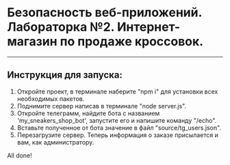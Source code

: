 # Безопасность веб-приложений. Лабораторка №2. Интернет-магазин по продаже кроссовок.
____
## Инструкция для запуска:

1. Откройте проект, в терминале наберите "npm i" для установки всех необходимых пакетов.
2. Поднимите сервер написав в терминале "node server.js".
3. Откройте телеграмм, найдите бота с названием 'my_sneakers_shop_bot', запустите его и напишите команду "/echo".
4. Вставьте полученное от бота значение в файл "source/tg_users.json".
5.  Перезагрузите сервер. Теперь информация о заказе присылается и вам, как администратору.

All done!



